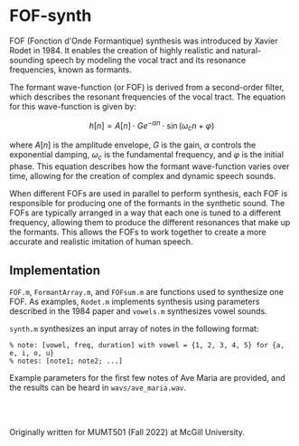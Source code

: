 # FOF-synth

FOF (Fonction d'Onde Formantique) synthesis was introduced by Xavier Rodet in 1984. It enables the creation of highly realistic and natural-sounding speech by modeling the vocal tract and its resonance frequencies, known as formants.

The formant wave-function (or FOF) is derived from a second-order filter, which describes the resonant frequencies
of the vocal tract. The equation for this wave-function is given by:

$$ h[n] = A[n] \cdot Ge^{-\alpha n} \cdot \sin (\omega_cn + \varphi) $$

where $A[n]$ is the amplitude envelope, $G$ is the gain, $\alpha$ controls the exponential damping, $\omega_c$ is the fundamental frequency, and $\varphi$ is the initial phase. This equation describes how the formant wave-function varies over time, allowing for the creation of complex and dynamic speech sounds.

When different FOFs are used in parallel to perform synthesis, each FOF is responsible for producing one of the formants in the synthetic sound. The FOFs are typically arranged in a way that each one is tuned to a different frequency, allowing them to produce the different resonances that make up the formants. This allows the FOFs to work together to create a more accurate and realistic imitation of human speech.

## Implementation

`FOF.m`, `FormantArray.m`, and `FOFsum.m` are functions used to synthesize one FOF. As examples, `Rodet.m` implements synthesis using parameters described in the 1984 paper and `vowels.m` synthesizes vowel sounds.


`synth.m` synthesizes an input array of notes in the following format:

```
% note: [vowel, freq, duration] with vowel = {1, 2, 3, 4, 5} for {a, e, i, o, u}
% notes: [note1; note2; ...]
```

Example parameters for the first few notes of Ave Maria are provided, and the results can be heard in `wavs/ave_maria.wav`.

<br> <br>

Originally written for MUMT501 (Fall 2022) at McGill University.
